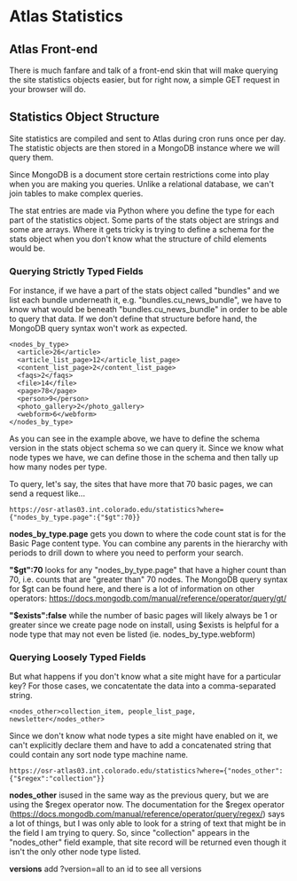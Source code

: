 # Atlas Statistics

## Atlas Front-end

There is much fanfare and talk of a front-end skin that will make querying the site statistics objects easier, but for right
now, a simple GET request in your browser will do. 

## Statistics Object Structure

Site statistics are compiled and sent to Atlas during cron runs once per day. The statistic objects are then stored in a
MongoDB instance where we will query them. 

Since MongoDB is a document store certain restrictions come into play when you are making you queries. Unlike a relational
database, we can't join tables to make complex queries. 

The stat entries are made via Python where you define the type for each part of the statistics object. Some parts of the stats object are strings and some are arrays. Where it gets tricky is trying to define a schema for the stats object when you don't know what the structure of child elements would be. 

### Querying Strictly Typed Fields

For instance, if we have a part of the stats object called "bundles" and we list each bundle underneath it, e.g. "bundles.cu_news_bundle", we have to know what would be beneath "bundles.cu_news_bundle" in order to be able to query that data. If we don't define that structure before hand, the MongoDB query syntax won't work as expected. 

```
<nodes_by_type>
  <article>26</article>
  <article_list_page>12</article_list_page>
  <content_list_page>2</content_list_page>
  <faqs>2</faqs>
  <file>14</file>
  <page>78</page>
  <person>9</person>
  <photo_gallery>2</photo_gallery>
  <webform>6</webform>
</nodes_by_type>
```

As you can see in the example above, we have to define the schema version in the stats object schema so we can query it. Since we know what node types we have, we can define those in the schema and then tally up how many nodes per type. 

To query, let's say, the sites that have more that 70 basic pages, we can send a request like...

```
https://osr-atlas03.int.colorado.edu/statistics?where={"nodes_by_type.page":{"$gt":70}}
```

**nodes_by_type.page** gets you down to where the code count stat is for the Basic Page content type. You can combine any parents in the hierarchy with periods to drill down to where you need to perform your search. 

**"$gt":70** looks for any "nodes_by_type.page" that have a higher count than 70, i.e. counts that are "greater than" 70 nodes. The MongoDB query syntax for $gt can be found here, and there is a lot of information on other operators: https://docs.mongodb.com/manual/reference/operator/query/gt/

**"$exists":false** while the number of basic pages will likely always be 1 or greater since we create page node on install, using $exists is helpful for a node type that may not even be listed (ie. nodes_by_type.webform)

### Querying Loosely Typed Fields

But what happens if you don't know what a site might have for a particular key? For those cases, we concatentate the data into a comma-separated string. 

```
<nodes_other>collection_item, people_list_page, newsletter</nodes_other>
```

Since we don't know what node types a site might have enabled on it, we can't explicitly declare them and have to add a concatenated string that could contain any sort node type machine name. 

```
https://osr-atlas03.int.colorado.edu/statistics?where={"nodes_other":{"$regex":"collection"}}
```

**nodes_other** isused in the same way as the previous query, but we are using the $regex operator now. The documentation for the $regex operator (https://docs.mongodb.com/manual/reference/operator/query/regex/) says a lot of things, but I was only able to look for a string of text that might be in the field I am trying to query. So, since "collection" appears in the "nodes_other" field example, that site record will be returned even though it isn't the only other node type listed.

**versions**
add ?version=all to an id to see all versions

